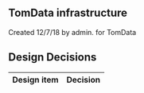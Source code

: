 ## TomData infrastructure

Created 12/7/18 by admin. for TomData


## Design Decisions
| Design item                | Decision|
| :----------------------------------- | :--------------------------------------------------------------------------------|
